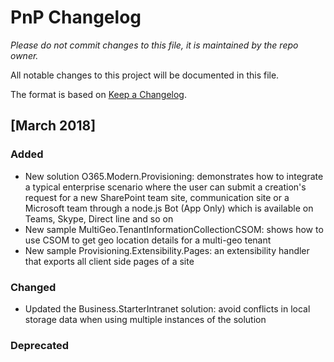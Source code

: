# PnP Changelog
*Please do not commit changes to this file, it is maintained by the repo owner.*

All notable changes to this project will be documented in this file.

The format is based on [Keep a Changelog](http://keepachangelog.com/en/1.0.0/).

## [March 2018]

### Added

- New solution O365.Modern.Provisioning: demonstrates how to integrate a typical enterprise scenario where the user can submit a creation's request for a new SharePoint team site, communication site or a Microsoft team through a node.js Bot (App Only) which is available on Teams, Skype, Direct line and so on
- New sample MultiGeo.TenantInformationCollectionCSOM: shows how to use CSOM to get geo location details for a multi-geo tenant
- New sample Provisioning.Extensibility.Pages: an extensibility handler that exports all client side pages of a site

### Changed

- Updated the Business.StarterIntranet solution: avoid conflicts in local storage data when using multiple instances of the solution

### Deprecated
